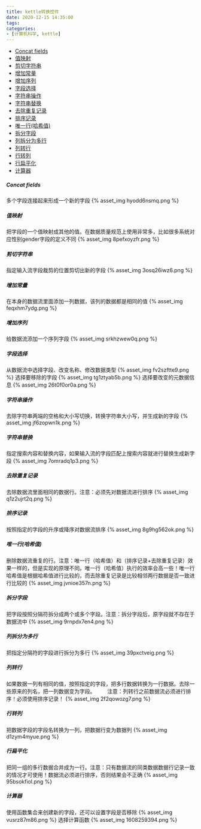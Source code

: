 ```yaml
---
title: kettle转换控件
date: 2020-12-15 14:35:00
tags:
categories:
- [计算机科学, kettle]
---
```


- [Concat fields](#Concat+fields)
- [值映射](#值映射)
- [剪切字符串](#剪切字符串)
- [增加常量](#增加常量)
- [增加序列](#增加序列)
- [字段选择](#字段选择)
- [字符串操作](#字符串操作)
- [字符串替换](#字符串替换)
- [去除重复记录](#去除重复记录)
- [排序记录](#排序记录)
- [唯一行(哈希值)](#唯一行(哈希值))
- [拆分字段](#拆分字段)
- [列拆分为多行](#列拆分为多行)
- [列转行](#列转行)
- [行转列](#行转列)
- [行扁平化](#行扁平化)
- [计算器](#计算器)

##### Concat fields
多个字段连接起来形成一个新的字段
{% asset_img hyodd6nsmq.png %}

##### 值映射
把字段的一个值映射成其他的值。在数据质量规范上使用非常多，比如很多系统对应性别gender字段的定义不同
{% asset_img 8pefxoyzfr.png %}

##### 剪切字符串
指定输入流字段裁剪的位置剪切出新的字段
{% asset_img 3osq26iwz6.png %}

##### 增加常量
在本身的数据流里面添加一列数据，该列的数据都是相同的值
{% asset_img feqxhm7ydg.png %}

##### 增加序列
给数据流添加一个序列字段
{% asset_img srkhzwew0q.png %}

##### 字段选择
从数据流中选择字段、改变名称、修改数据类型
{% asset_img fv2szftte9.png %}
选择要移除的字段
{% asset_img tg1ztyab5b.png %}
选择要改变的元数据信息
{% asset_img 26t0f0or0a.png %}

##### 字符串操作
去除字符串两端的空格和大小写切换，转换字符串大小写，并生成新的字段
{% asset_img jf6zopwn1k.png %}

##### 字符串替换
指定搜索内容和替换内容，如果输入流的字段匹配上搜索内容就进行替换生成新字段
{% asset_img 7omradq1p3.png %}

##### 去除重复记录
去除数据流里面相同的数据行。注意：必须先对数据流进行排序
{% asset_img q1z2ujrt2q.png %}

##### 排序记录
按照指定的字段的升序或降序对数据流排序
{% asset_img 8g9hg562ok.png %}

##### 唯一行(哈希值)
删除数据流重复的行。注意：唯一行（哈希值）和（排序记录+去除重复记录）效果一样的，但是实现的原理不同。唯一行（哈希值）执行的效率会高一些！唯一行哈希值是根据哈希值进行比较的，而去除重复记录是比较相邻两行数据是否一致进行比较的
{% asset_img jvnioe357n.png %}

##### 拆分字段
把字段按照分隔符拆分成两个或多个字段。注意：拆分字段后，原字段就不存在于数据流中
{% asset_img 9rnpdx7en4.png %}

##### 列拆分为多行
把指定分隔符的字段进行拆分为多行
{% asset_img 39pxctveig.png %}

##### 列转行
如果数据一列有相同的值，按照指定的字段，把多行数据转换为一行数据。去除一些原来的列名，把一列数据变为字段。
　　注意：列转行之前数据流必须进行排序！必须使用排序记录！
{% asset_img 2f2qowozg7.png %}

##### 行转列
把数据字段的字段名转换为一列，把数据行变为数据列
{% asset_img d1zym4myue.png %}

##### 行扁平化
把同一组的多行数据合并成为一行。注意：只有数据流的同类数据数据行记录一致的情况才可使用！数据流必须进行排序，否则结果会不正确
{% asset_img 95bsokfiol.png %}

##### 计算器
使用函数集合来创建新的字段，还可以设置字段是否移除
{% asset_img vusrz87m86.png %}
选择计算函数
{% asset_img 1608259394.png %}

